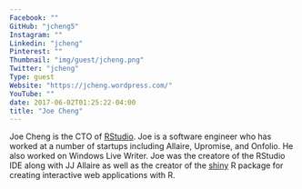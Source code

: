 ```yaml
---
Facebook: ""
GitHub: "jcheng5"
Instagram: ""
Linkedin: "jcheng"
Pinterest: ""
Thumbnail: "img/guest/jcheng.png"
Twitter: "jcheng"
Type: guest
Website: "https://jcheng.wordpress.com/"
YouTube: ""
date: 2017-06-02T01:25:22-04:00
title: "Joe Cheng"
---
```


Joe Cheng is the CTO of [RStudio](http://www.rstudio.com). Joe is a software engineer who has worked at a number of startups including Allaire, Upromise, and Onfolio. He also worked on Windows Live Writer.  Joe was the creatore of the RStudio IDE along with JJ Allaire as well as the creator of the [shiny](http://shiny.rstudio.com/) R package for creating interactive web applications with R.
